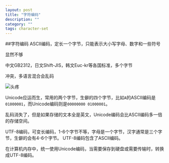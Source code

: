 ```yaml
---
layout: post
title: "字符编码"
description: ""
category: ""
tags: character-set
---
```


##字符编码
ASCII编码，定长一个字节，只能表示大小写字母、数字和一些符号

显然不够

中文GB2312，日文Shift-JIS，韩文Euc-kr等各国标准，多个字节

冲突，多语言混合会乱码


![头疼](http://www.liaoxuefeng.com/files/attachments/0013872491802084161ec9ef7d143a897e1584819535656000/0)

Unicode应运而生，常用的两个字节，生僻的四个字节，比如`A`的ASCII编码是`01000001`，而Unicode编码则是`00000000 01000001`。

乱码消失了，但是如果存储的文本全是英文，Unicode编码会比ASCII编码多一倍的存储空间。

UTF-8编码，可变长编码，1-6个字节不等，字母是一个字节，汉字通常是三个字节，生僻的会有4-6个字节。
UTF-8编码包含了ASCII编码。

在计算机内存中，统一使用Unicode编码，当需要保存到硬盘或需要传输时，转换成UTF-8编码。

